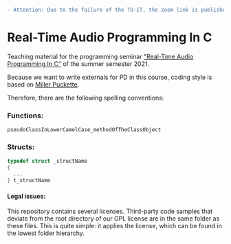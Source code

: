 ```diff
- Attention: Due to the failure of the TU-IT, the zoom link is published on the ISIS platform.
```


# Real-Time Audio Programming In C
Teaching material for the programming seminar ["Real-Time Audio Programming In C"](https://www.ak.tu-berlin.de/menue/lehre/sommersemester_2021/real_time_audio_programmierung_in_c/) of the summer semester 2021.


Because we want to write externals for PD in this course, coding style is based on [Miller Puckette](http://msp.ucsd.edu/).

Therefore, there are the following spelling conventions:

### Functions:
```pseudoClassInLowerCamelCase_methodOfTheClassObject```

### Structs:

```C
typedef struct _structName
{
  ...
} t_structName
```


#### Legal issues:
This repository contains several licenses. Third-party code samples that deviate from the root directory of our GPL license are in the same folder as these files. This is quite simple: it applies the license, which can be found in the lowest folder hierarchy.
